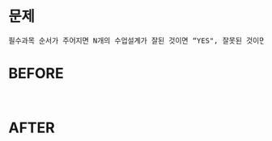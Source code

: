 # 문제

<pre>
필수과목 순서가 주어지면 N개의 수업설계가 잘된 것이면 “YES", 잘못된 것이면 ”NO“를 출력
</pre>

# BEFORE

<pre>

</pre>

# AFTER

<pre>

</pre>
